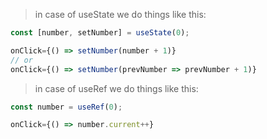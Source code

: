 > in case of useState we do things like this:

```js
const [number, setNumber] = useState(0);

onClick={() => setNumber(number + 1)}
// or
onClick={() => setNumber(prevNumber => prevNumber + 1)}

```

> in case of useRef we do things like this:

```js
const number = useRef(0);

onClick={() => number.current++}
```
